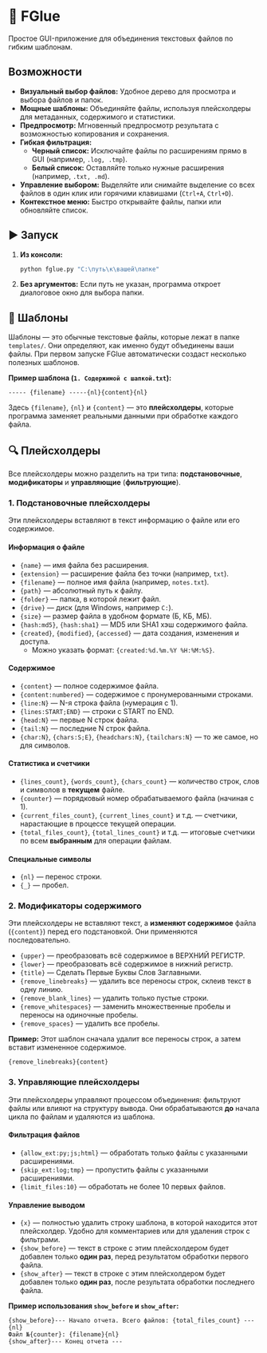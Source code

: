 # 🔗 FGlue

Простое GUI-приложение для объединения текстовых файлов по гибким шаблонам.



## Возможности

- **Визуальный выбор файлов:** Удобное дерево для просмотра и выбора файлов и папок.
- **Мощные шаблоны:** Объединяйте файлы, используя плейсхолдеры для метаданных, содержимого и статистики.
- **Предпросмотр:** Мгновенный предпросмотр результата с возможностью копирования и сохранения.
- **Гибкая фильтрация:**
    - **Черный список:** Исключайте файлы по расширениям прямо в GUI (например, `.log, .tmp`).
    - **Белый список:** Оставляйте только нужные расширения (например, `.txt, .md`).
- **Управление выбором:** Выделяйте или снимайте выделение со всех файлов в один клик или горячими клавишами (`Ctrl+A`, `Ctrl+D`).
- **Контекстное меню:** Быстро открывайте файлы, папки или обновляйте список.

## ▶️ Запуск

1.  **Из консоли:**
    ```bash
    python fglue.py "C:\путь\к\вашей\папке"
    ```
2.  **Без аргументов:**
    Если путь не указан, программа откроет диалоговое окно для выбора папки.

## 📝 Шаблоны

Шаблоны — это обычные текстовые файлы, которые лежат в папке `templates/`. Они определяют, как именно будут объединены ваши файлы. При первом запуске FGlue автоматически создаст несколько полезных шаблонов.

**Пример шаблона (`1. Содержимой с шапкой.txt`):**

```text
----- {filename} -----{nl}{content}{nl}
```

Здесь `{filename}`, `{nl}` и `{content}` — это **плейсхолдеры**, которые программа заменяет реальными данными при обработке каждого файла.

## 🔍 Плейсхолдеры

Все плейсхолдеры можно разделить на три типа: **подстановочные**, **модификаторы** и **управляющие** (**фильтрующие**).

### 1. Подстановочные плейсхолдеры

Эти плейсхолдеры вставляют в текст информацию о файле или его содержимое.

#### Информация о файле
- `{name}` — имя файла без расширения.
- `{extension}` — расширение файла без точки (например, `txt`).
- `{filename}` — полное имя файла (например, `notes.txt`).
- `{path}` — абсолютный путь к файлу.
- `{folder}` — папка, в которой лежит файл.
- `{drive}` — диск (для Windows, например `C:`).
- `{size}` — размер файла в удобном формате (Б, КБ, МБ).
- `{hash:md5}`, `{hash:sha1}` — MD5 или SHA1 хэш содержимого файла.
- `{created}`, `{modified}`, `{accessed}` — дата создания, изменения и доступа.
    - Можно указать формат: `{created:%d.%m.%Y %H:%M:%S}`.

#### Содержимое
- `{content}` — полное содержимое файла.
- `{content:numbered}` — содержимое с пронумерованными строками.
- `{line:N}` — N-я строка файла (нумерация с 1).
- `{lines:START;END}` — строки с START по END.
- `{head:N}` — первые N строк файла.
- `{tail:N}` — последние N строк файла.
- `{char:N}`, `{chars:S;E}`, `{headchars:N}`, `{tailchars:N}` — то же самое, но для символов.

#### Статистика и счетчики
- `{lines_count}`, `{words_count}`, `{chars_count}` — количество строк, слов и символов в **текущем** файле.
- `{counter}` — порядковый номер обрабатываемого файла (начиная с 1).
- `{current_files_count}`, `{current_lines_count}` и т.д. — счетчики, нарастающие в процессе текущей операции.
- `{total_files_count}`, `{total_lines_count}` и т.д. — итоговые счетчики по всем **выбранным** для операции файлам.

#### Специальные символы
- `{nl}` — перенос строки.
- `{_}` — пробел.

### 2. Модификаторы содержимого

Эти плейсхолдеры не вставляют текст, а **изменяют содержимое** файла (`{content}`) перед его подстановкой. Они применяются последовательно.

- `{upper}` — преобразовать всё содержимое в ВЕРХНИЙ РЕГИСТР.
- `{lower}` — преобразовать всё содержимое в нижний регистр.
- `{title}` — Сделать Первые Буквы Слов Заглавными.
- `{remove_linebreaks}` — удалить все переносы строк, склеив текст в одну линию.
- `{remove_blank_lines}` — удалить только пустые строки.
- `{remove_whitespaces}` — заменить множественные пробелы и переносы на одиночные пробелы.
- `{remove_spaces}` — удалить все пробелы.

**Пример:** Этот шаблон сначала удалит все переносы строк, а затем вставит измененное содержимое.
```text
{remove_linebreaks}{content}
```

### 3. Управляющие плейсхолдеры

Эти плейсхолдеры управляют процессом объединения: фильтруют файлы или влияют на структуру вывода. Они обрабатываются **до** начала цикла по файлам и удаляются из шаблона.

#### Фильтрация файлов
- `{allow_ext:py;js;html}` — обработать только файлы с указанными расширениями.
- `{skip_ext:log;tmp}` — пропустить файлы с указанными расширениями.
- `{limit_files:10}` — обработать не более 10 первых файлов.

#### Управление выводом
- `{x}` — полностью удалить строку шаблона, в которой находится этот плейсхолдер. Удобно для комментариев или для удаления строк с фильтрами.
- `{show_before}` — текст в строке с этим плейсхолдером будет добавлен только **один раз**, перед результатом обработки первого файла.
- `{show_after}` — текст в строке с этим плейсхолдером будет добавлен только **один раз**, после результата обработки последнего файла.

**Пример использования `show_before` и `show_after`:**
```text
{show_before}--- Начало отчета. Всего файлов: {total_files_count} ---{nl}
Файл №{counter}: {filename}{nl}
{show_after}--- Конец отчета ---
```
